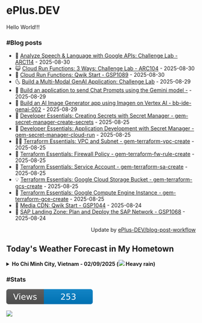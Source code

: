 # ePlus.DEV

Hello World!!!

### #Blog posts

- 🧰 [Analyze Speech &amp; Language with Google APIs: Challenge Lab - ARC114](https://eplus.dev/analyze-speech-and-language-with-google-apis-challenge-lab-arc114) - 2025-08-30 
- 😺 [Cloud Run Functions: 3 Ways: Challenge Lab - ARC104](https://eplus.dev/cloud-run-functions-3-ways-challenge-lab-arc104) - 2025-08-30 
- 🗽 [Cloud Run Functions: Qwik Start - GSP1089](https://eplus.dev/cloud-run-functions-qwik-start-gsp1089) - 2025-08-30 
- 🌜 [Build a Multi-Modal GenAI Application: Challenge Lab](https://eplus.dev/build-a-multi-modal-genai-application-challenge-lab) - 2025-08-29 
- 📝 [Build an application to send Chat Prompts using the Gemini model -](https://eplus.dev/build-an-application-to-send-chat-prompts-using-the-gemini-model) - 2025-08-29 
- 🚀 [Build an AI Image Generator app using Imagen on Vertex AI - bb-ide-genai-002](https://eplus.dev/build-an-ai-image-generator-app-using-imagen-on-vertex-ai-bb-ide-genai-002-1) - 2025-08-29 
- 💼 [Developer Essentials: Creating Secrets with Secret Manager - gem-secret-manager-create-secrets](https://eplus.dev/developer-essentials-creating-secrets-with-secret-manager-gem-secret-manager-create-secrets) - 2025-08-25 
- 🦣 [Developer Essentials: Application Development with Secret Manager - gem-secret-manager-cloud-run](https://eplus.dev/developer-essentials-application-development-with-secret-manager-gem-secret-manager-cloud-run) - 2025-08-25 
- 👨‍🏫 [Terraform Essentials: VPC and Subnet - gem-terraform-vpc-create](https://eplus.dev/terraform-essentials-vpc-and-subnet-gem-terraform-vpc-create) - 2025-08-25 
- 🔭 [Terraform Essentials: Firewall Policy - gem-terraform-fw-rule-create](https://eplus.dev/terraform-essentials-firewall-policy-gem-terraform-fw-rule-create) - 2025-08-25 
- 🤡 [Terraform Essentials: Service Account - gem-terraform-sa-create](https://eplus.dev/terraform-essentials-service-account-gem-terraform-sa-create) - 2025-08-25 
- 💡 [Terraform Essentials: Google Cloud Storage Bucket - gem-terraform-gcs-create](https://eplus.dev/terraform-essentials-google-cloud-storage-bucket-gem-terraform-gcs-create) - 2025-08-25 
- 🦣 [Terraform Essentials: Google Compute Engine Instance - gem-terraform-gce-create](https://eplus.dev/terraform-essentials-google-compute-engine-instance-gem-terraform-gce-create) - 2025-08-25 
- 💪 [Media CDN: Qwik Start - GSP1044](https://eplus.dev/media-cdn-qwik-start-gsp1044) - 2025-08-24 
- 🤡 [SAP Landing Zone: Plan and Deploy the SAP Network - GSP1068](https://eplus.dev/sap-landing-zone-plan-and-deploy-the-sap-network-gsp1068) - 2025-08-24 


<div align="right">
    Update by <a target="_blank" href="https://github.com/ePlus-DEV/blog-post-workflow">ePlus-DEV/blog-post-workflow</a>
</div>


## Today's Weather Forecast in My Hometown



<details>
    <summary><b>Ho Chi Minh City, Vietnam - 02/09/2025 (<img src="https://cdn.weatherapi.com/weather/64x64/day/308.png" width="25" /> Heavy rain)</b>
    </summary>

    
<table>
    <tr>
        <th>Hour</th>
        <td>00:00</td><td>01:00</td><td>02:00</td><td>03:00</td><td>04:00</td><td>05:00</td><td>06:00</td><td>07:00</td><td>08:00</td><td>09:00</td><td>10:00</td><td>11:00</td><td>12:00</td><td>13:00</td><td>14:00</td><td>15:00</td><td>16:00</td><td>17:00</td><td>18:00</td><td>19:00</td><td>20:00</td><td>21:00</td><td>22:00</td><td>23:00</td>
    </tr>
    <tr>
        <th>Weather</th>
        <td><img src="https://cdn.weatherapi.com/weather/64x64/night/176.png"></img></td><td><img src="https://cdn.weatherapi.com/weather/64x64/night/296.png"></img></td><td><img src="https://cdn.weatherapi.com/weather/64x64/night/293.png"></img></td><td><img src="https://cdn.weatherapi.com/weather/64x64/night/353.png"></img></td><td><img src="https://cdn.weatherapi.com/weather/64x64/night/353.png"></img></td><td><img src="https://cdn.weatherapi.com/weather/64x64/night/353.png"></img></td><td><img src="https://cdn.weatherapi.com/weather/64x64/day/356.png"></img></td><td><img src="https://cdn.weatherapi.com/weather/64x64/day/353.png"></img></td><td><img src="https://cdn.weatherapi.com/weather/64x64/day/293.png"></img></td><td><img src="https://cdn.weatherapi.com/weather/64x64/day/353.png"></img></td><td><img src="https://cdn.weatherapi.com/weather/64x64/day/353.png"></img></td><td><img src="https://cdn.weatherapi.com/weather/64x64/day/116.png"></img></td><td><img src="https://cdn.weatherapi.com/weather/64x64/day/176.png"></img></td><td><img src="https://cdn.weatherapi.com/weather/64x64/day/176.png"></img></td><td><img src="https://cdn.weatherapi.com/weather/64x64/day/263.png"></img></td><td><img src="https://cdn.weatherapi.com/weather/64x64/day/176.png"></img></td><td><img src="https://cdn.weatherapi.com/weather/64x64/day/263.png"></img></td><td><img src="https://cdn.weatherapi.com/weather/64x64/day/296.png"></img></td><td><img src="https://cdn.weatherapi.com/weather/64x64/day/356.png"></img></td><td><img src="https://cdn.weatherapi.com/weather/64x64/night/356.png"></img></td><td><img src="https://cdn.weatherapi.com/weather/64x64/night/353.png"></img></td><td><img src="https://cdn.weatherapi.com/weather/64x64/night/353.png"></img></td><td><img src="https://cdn.weatherapi.com/weather/64x64/night/353.png"></img></td><td><img src="https://cdn.weatherapi.com/weather/64x64/night/353.png"></img></td>
    </tr>
    <tr>
        <th>Condition</th>
        <td width="200px">Patchy rain nearby</td><td width="200px">Light rain</td><td width="200px">Patchy light rain</td><td width="200px">Light rain shower</td><td width="200px">Light rain shower</td><td width="200px">Light rain shower</td><td width="200px">Moderate or heavy rain shower</td><td width="200px">Light rain shower</td><td width="200px">Patchy light rain</td><td width="200px">Light rain shower</td><td width="200px">Light rain shower</td><td width="200px">Partly Cloudy </td><td width="200px">Patchy rain nearby</td><td width="200px">Patchy rain nearby</td><td width="200px">Patchy light drizzle</td><td width="200px">Patchy rain nearby</td><td width="200px">Patchy light drizzle</td><td width="200px">Light rain</td><td width="200px">Moderate or heavy rain shower</td><td width="200px">Moderate or heavy rain shower</td><td width="200px">Light rain shower</td><td width="200px">Light rain shower</td><td width="200px">Light rain shower</td><td width="200px">Light rain shower</td>
    </tr>
    <tr>
        <th>Temperature</th>
        <td>25.6 °C</td><td>26 °C</td><td>25.4 °C</td><td>25 °C</td><td>24.8 °C</td><td>24.7 °C</td><td>24.7 °C</td><td>24.7 °C</td><td>24.6 °C</td><td>24.7 °C</td><td>25 °C</td><td>25.1 °C</td><td>25 °C</td><td>25.1 °C</td><td>25.1 °C</td><td>24.9 °C</td><td>24.9 °C</td><td>24.7 °C</td><td>24.4 °C</td><td>24.3 °C</td><td>24.5 °C</td><td>24.6 °C</td><td>24.7 °C</td><td>24.4 °C</td>
    </tr>
    <tr>
        <th>Wind</th>
        <td>10.1 kph</td><td>10.4 kph</td><td>9 kph</td><td>8.6 kph</td><td>6.8 kph</td><td>4 kph</td><td>4.3 kph</td><td>7.2 kph</td><td>10.4 kph</td><td>14.4 kph</td><td>16.2 kph</td><td>14.8 kph</td><td>13.7 kph</td><td>12.2 kph</td><td>11.5 kph</td><td>10.1 kph</td><td>9 kph</td><td>6.8 kph</td><td>6.5 kph</td><td>5.8 kph</td><td>8.3 kph</td><td>10.1 kph</td><td>10.4 kph</td><td>9.4 kph</td>
    </tr>
</table>


<div align="right">
    Updated at: 2025-09-01T18:32:05Z - by <a target="_blank"
        href="https://github.com/ePlus-DEV/weather-forecast">ePlus-DEV/weather-forecast</a>
</div>
</details>


### #Stats

[![Image of counter](https://github.com/ePlus-DEV/view-counter/blob/main/svg/685088620/badge.svg)](https://github.com/ePlus-DEV/view-counter/blob/main/readme/685088620/week.md)

![](https://komarev.com/ghpvc/?username=ePlus-DEV&style=for-the-badge)
